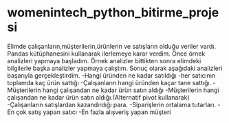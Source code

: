 # womenintech_python_bitirme_projesi

Elimde çalışanların,müşterilerin,ürünlerin ve satışların olduğu veriler vardı. Pandas kütüphanesini kullanarak ilerlemeye karar verdim. Önce örnek analizleri yapmaya başladım.
Örnek analizler bittikten sonra elimdeki bilgilerle başka analizler yapmaya çalıştım. Sonuç olarak aşağıdaki analizleri başarıyla gerçekleştirdim.
-Hangi üründen ne kadar satıldığı
-her satıcının toplamda kaç ürün sattığı
-Çalışanların hangi üründen kaçar tane sattığı.
-Müşterilerin hangi çalışandan ne kadar ürün satın aldığı
-Müşterilerin hangi çalışandan ne kadar ürün satın aldığı.(Alternatif pivot kullanarak)
-Çalışanların satışlardan kazandırdığı para.
-Siparişlerin ortalama tutarları.
-En çok satış yapan satıcı
-En fazla alışveriş yapan müşteri
